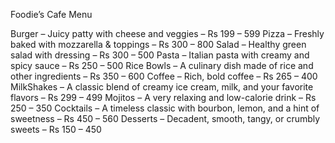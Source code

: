 Foodie’s Cafe Menu

Burger – Juicy patty with cheese and veggies – Rs 199 – 599
Pizza – Freshly baked with mozzarella & toppings – Rs 300 – 800
Salad – Healthy green salad with dressing – Rs 300 – 500
Pasta – Italian pasta with creamy and spicy sauce – Rs 250 – 500
Rice Bowls – A culinary dish made of rice and other ingredients – Rs 350 – 600
Coffee – Rich, bold coffee – Rs 265 – 400
MilkShakes – A classic blend of creamy ice cream, milk, and your favorite flavors – Rs 299 – 499
Mojitos – A very relaxing and low-calorie drink – Rs 250 – 350
Cocktails – A timeless classic with bourbon, lemon, and a hint of sweetness – Rs 450 – 560
Desserts – Decadent, smooth, tangy, or crumbly sweets – Rs 150 – 450
